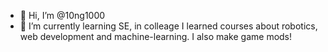 - 👋 Hi, I’m @10ng1000
- 🌱 I’m currently learning SE, in colleage I learned courses about robotics, web development and machine-learning. I also make game mods!
